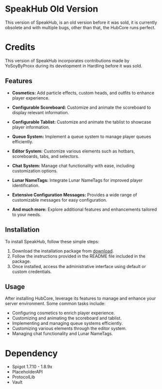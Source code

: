 # SpeakHub Old Version

This version of SpeakHub, is an old version before it was sold, it is currently obsolete and with multiple bugs, other than that, the HubCore runs perfect.

# Credits

This version of SpeakHub incorporates contributions made by YoSoyByProxx during its development in Hardling before it was sold.

## Features

- **Cosmetics:** Add particle effects, custom heads, and outfits to enhance player experience.
  
- **Configurable Scoreboard:** Customize and animate the scoreboard to display relevant information.
  
- **Configurable Tablist:** Customize and animate the tablist to showcase player information.
  
- **Queue System:** Implement a queue system to manage player queues efficiently.
  
- **Editor System:** Customize various elements such as hotbars, scoreboards, tabs, and selectors.
  
- **Chat System:** Manage chat functionality with ease, including customization options.
  
- **Lunar NameTags:** Integrate Lunar NameTags for improved player identification.
  
- **Extensive Configuration Messages:** Provides a wide range of customizable messages for easy configuration.
  
- **And much more:** Explore additional features and enhancements tailored to your needs.

## Installation

To install SpeakHub, follow these simple steps:

1. Download the installation package from [download](https://github.com/Nowacho/SpeakHub/releases).
2. Follow the instructions provided in the README file included in the package.
3. Once installed, access the administrative interface using default or custom credentials.

## Usage

After installing HubCore, leverage its features to manage and enhance your server environment. Some common tasks include:

- Configuring cosmetics to enrich player experience.
- Customizing and animating the scoreboard and tablist.
- Implementing and managing queue systems efficiently.
- Customizing various elements through the editor system.
- Managing chat functionality and Lunar NameTags.

# Dependency
- Spigot 1.7.10 - 1.8.9x
- PlaceholderAPI
- ProtocolLib
- Vault
